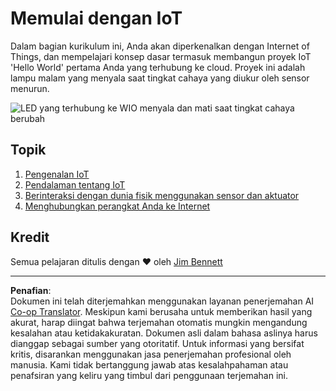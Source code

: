 <!--
CO_OP_TRANSLATOR_METADATA:
{
  "original_hash": "e2b1b891b08ef7633d285547fbe73290",
  "translation_date": "2025-08-27T22:12:57+00:00",
  "source_file": "1-getting-started/README.md",
  "language_code": "id"
}
-->
# Memulai dengan IoT

Dalam bagian kurikulum ini, Anda akan diperkenalkan dengan Internet of Things, dan mempelajari konsep dasar termasuk membangun proyek IoT 'Hello World' pertama Anda yang terhubung ke cloud. Proyek ini adalah lampu malam yang menyala saat tingkat cahaya yang diukur oleh sensor menurun.

![LED yang terhubung ke WIO menyala dan mati saat tingkat cahaya berubah](../../../images/wio-running-assignment-1-1.gif)

## Topik

1. [Pengenalan IoT](lessons/1-introduction-to-iot/README.md)
1. [Pendalaman tentang IoT](lessons/2-deeper-dive/README.md)
1. [Berinteraksi dengan dunia fisik menggunakan sensor dan aktuator](lessons/3-sensors-and-actuators/README.md)
1. [Menghubungkan perangkat Anda ke Internet](lessons/4-connect-internet/README.md)

## Kredit

Semua pelajaran ditulis dengan ♥️ oleh [Jim Bennett](https://GitHub.com/JimBobBennett)

---

**Penafian**:  
Dokumen ini telah diterjemahkan menggunakan layanan penerjemahan AI [Co-op Translator](https://github.com/Azure/co-op-translator). Meskipun kami berusaha untuk memberikan hasil yang akurat, harap diingat bahwa terjemahan otomatis mungkin mengandung kesalahan atau ketidakakuratan. Dokumen asli dalam bahasa aslinya harus dianggap sebagai sumber yang otoritatif. Untuk informasi yang bersifat kritis, disarankan menggunakan jasa penerjemahan profesional oleh manusia. Kami tidak bertanggung jawab atas kesalahpahaman atau penafsiran yang keliru yang timbul dari penggunaan terjemahan ini.